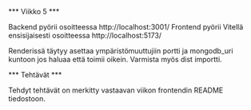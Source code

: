 *** Viikko 5 ***

Backend pyörii osoitteessa http://localhost:3001/
Frontend pyörii Vitellä ensisijaisesti osoitteessa http://localhost:5173/

Renderissä täytyy asettaa ympäristömuuttujiin portti ja mongodb_uri kuntoon jos haluaa että toimii oikein. Varmista myös dist importti.

*** Tehtävät ***

Tehdyt tehtävät on merkitty vastaavan viikon frontendin README tiedostoon.
